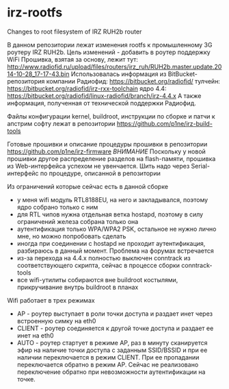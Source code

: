 # irz-rootfs
Changes to root filesystem of IRZ RUH2b router

В данном репозитории лежат изменения rootfs к промышленному 3G роутеру IRZ RUH2b. Цель изменений - добавить в роутер поддержку WiFi
Прошивка, взятая за основу, лежит тут: http://www.radiofid.ru/upload/files/routers/irz_ruh/RUH2b.master.update.2014-10-28_17-17-43.bin
Использовалась информация из BitBucket-репозитория компании Радиофид: https://bitbucket.org/radiofid/
тулчейн: https://bitbucket.org/radiofid/irz-rxx-toolchain
ядро 4.4: https://bitbucket.org/radiofid/linux-radiofid/branch/irz-4.4.x
А также информация, полученная от технической поддержки Радиофид.

Файлы конфигурации kernel, buildroot, инструкции по сборке и патчи к апстрим софту лежат в репозитории https://github.com/p1ne/irz-build-tools

Готовые прошивки и описание процедуры прошивки в репозитории https://github.com/p1ne/irz-firmware
*ВНИМАНИЕ* Поскольку у новой прошивки другое распределение разделов на flash-памяти, прошивка из Web-интерфейса успехом не увенчается. Шить надо через Serial-интерфейс по процедуре, описанной в репозитории

Из ограничений которые сейчас есть в данной сборке
- у меня wifi модуль RTL8188EU, на него и закладывался, поэтому ядро собрано только с ним
- для RTL чипов нужна отдельная ветка hostapd, поэтому в силу ограничений железа собрана только она
- аутентификация только WPA/WPA2 PSK, остальное не нужно лично мне, но можно попробовать сделать
- иногда при соединении с hostapd не проходит аутентификация, разбираюсь в данный момент. Проблема на форумах встречается
- из-за перехода на 4.4.x полностью выключен conntrack из соответствующего скрипта, сейчас в процессе сборки conntrack-tools
- все wifi-утилиты собираются вне buildroot костылями, прикручивание внутрь buildroot в планах

Wifi работает в трех режимах
- AP - роутер выступает в роли точки доступа и раздает инет через встроенную симку на eth0
- CLIENT - роутер соединяется к другой точке доступа и раздает ее инет на eth0
- AUTO - роутер стартует в режиме AP, раз в минуту сканируется эфир на наличие точки доступа с заданным SSID/BSSID и при ее наличии переключается в режим CLIENT. При ее пропадании переключается обратно в режим AP. Сейчас не реализовано переключение обратно при невозможности аутентификации на точке.
